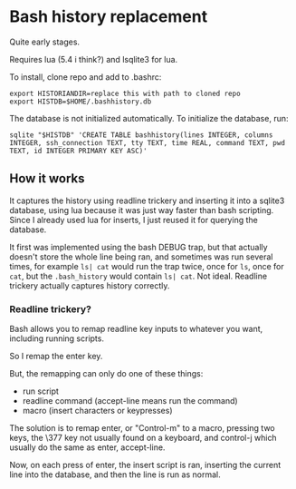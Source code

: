 # Bash history replacement

Quite early stages.

Requires lua (5.4 i think?) and lsqlite3 for lua.

To install, clone repo and add to .bashrc:

```
export HISTORIANDIR=replace this with path to cloned repo
export HISTDB=$HOME/.bashhistory.db

```

The database is not initialized automatically. To initialize the database, run: 

```
sqlite "$HISTDB" 'CREATE TABLE bashhistory(lines INTEGER, columns INTEGER, ssh_connection TEXT, tty TEXT, time REAL, command TEXT, pwd TEXT, id INTEGER PRIMARY KEY ASC)'
```


## How it works

It captures the history using readline trickery and inserting it into a sqlite3 database, using lua because it was just way faster than bash scripting. Since I already used lua for inserts, I just reused it for querying the database.

It first was implemented using the bash DEBUG trap, but that actually doesn't store the whole line being ran, and sometimes was run several times, for example `ls| cat` would run the trap twice, once for `ls`, once for `cat`, but the `.bash_history` would contain `ls| cat`. Not ideal. Readline trickery actually captures history correctly.

### Readline trickery?

Bash allows you to remap readline key inputs to whatever you want, including running scripts.

So I remap the enter key.

But, the remapping can only do one of these things:
* run script
* readline command (accept-line means run the command)
* macro (insert characters or keypresses)

The solution is to remap enter, or "Control-m" to a macro, pressing two keys, the \377 key not usually found on a keyboard, and control-j which usually do the same as enter, accept-line.

Now, on each press of enter, the insert script is ran, inserting the current line into the database, and then the line is run as normal.
